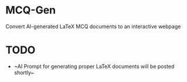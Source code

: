# MCQ-Gen
Convert AI-generated LaTeX MCQ documents to an interactive webpage

# TODO
- ~AI Prompt for generating proper LaTeX documents will be posted shortly~
